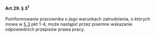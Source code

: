 #### Art.29. § 3<sup>1</sup>

Poinformowanie pracownika o jego warunkach zatrudnienia, o których mowa w [§ 3](./art_29-3.md) pkt 1-4, może nastąpić przez pisemne wskazanie odpowiednich przepisów prawa pracy.

